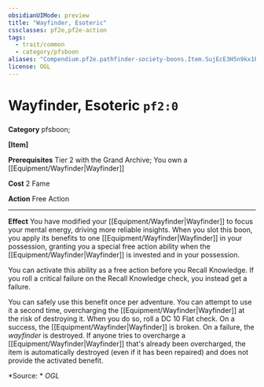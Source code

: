 ```yaml
---
obsidianUIMode: preview
title: "Wayfinder, Esoteric"
cssclasses: pf2e,pf2e-action
tags:
  - trait/common
  - category/pfsboon
aliases: "Compendium.pf2e.pathfinder-society-boons.Item.SujEcE3H5n9kx1PI"
license: OGL
---
```

# Wayfinder, Esoteric `pf2:0`

### 

**Category** pfsboon; 




**\[Item\]**

**Prerequisites** Tier 2 with the Grand Archive; You own a [[Equipment/Wayfinder|Wayfinder]]

**Cost** 2 Fame

**Action** Free Action

* * *

**Effect** You have modified your [[Equipment/Wayfinder|Wayfinder]] to focus your mental energy, driving more reliable insights. When you slot this boon, you apply its benefits to one [[Equipment/Wayfinder|Wayfinder]] in your possession, granting you a special free action ability when the [[Equipment/Wayfinder|Wayfinder]] is invested and in your possession.

You can activate this ability as a free action before you Recall Knowledge. If you roll a critical failure on the Recall Knowledge check, you instead get a failure.

You can safely use this benefit once per adventure. You can attempt to use it a second time, overcharging the [[Equipment/Wayfinder|Wayfinder]] at the risk of destroying it. When you do so, roll a DC 10 Flat check. On a success, the [[Equipment/Wayfinder|Wayfinder]] is broken. On a failure, the _wayfinder_ is destroyed. If anyone tries to overcharge a [[Equipment/Wayfinder|Wayfinder]] that's already been overcharged, the item is automatically destroyed (even if it has been repaired) and does not provide the activated benefit.

*Source: *
*OGL*